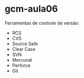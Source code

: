 # gcm-aula06

 Ferramentas de controle de versão:
 
 * RCS
 * CVS
 * Source Safe
 * Clear Case
 * SVN
 * Mercurial
 * Perforce
 * Git

